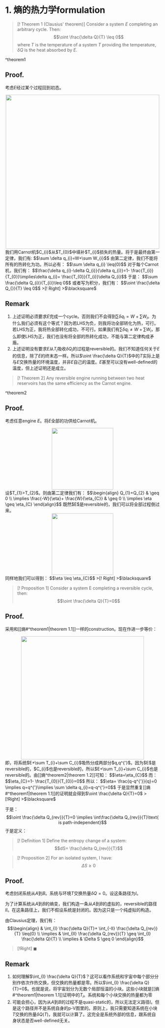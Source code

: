 # 1. 熵的热力学formulation

 >[! Theorem 1 (Clausius' theorem)]
 >Consider a system $E$ completing an arbitrary cycle. Then:
 >$$\oint \frac{\delta Q}{T} \leq 0$$
 >where $T$ is the temperature of a system $T$ providing the temperature, $\delta Q$ is the heat absorbed by $E$.
 >

^theorem1
## Proof.
考虑$E$经过某个过程回到初态。
<div style="text-align: center">
<img src="5c203c287bb0a8d620f6b7a7f865cd9f.jpg" width= 500>
</div>
我们用Carnot机$C_{i}$从$T_{0}$中填补$T_{i}$损失的热量。将于是最终由第一定律，我们有:
$$\sum \delta q_{i}=W+\sum W_{i}$$
由第二定律，我们不能将所有的热转化为功。所以必有：
$$\sum \delta q_{i} \leq{0}$$
对于每个Carnot机，我们有：
$$\frac{\delta q_{i}-\delta Q_{i}}{\delta q_{i}}=1- \frac{T_{i}}{T_{0}}\implies\delta q_{i}= \frac{T_{0}}{T_{i}}\delta Q_{i}$$
于是：
$$\sum \frac{\delta Q_{i}}{T_{i}}\leq 0$$
或者写为积分，我们有：
$$\oint \frac{\delta Q_{}}{T} \leq 0$$
>[! Right]
>$\blacksquare$

## Remark
1. 上述证明必须要求$E$完成一个cycle。否则我们不会得到$\sum\delta q_{i}=W+\sum W_{i}$。为什么我们必须有这个等式？因为若LHS为负，则我将功全部转化为热，可行。若LHS为正，我将热全部转化成功，不可行。如果我们有$\sum\delta q_{i} \neq W+\sum W_{i}$，那么即使LHS为正，我们也没有将全部的热转化成功，不能与第二定律构成矛盾。
2. 上述证明没有要求$E$从$T_{i}$吸收$\delta Q_{i}$的过程是reversible的。我们不知道任何关于$E$的信息，除了$E$的终末态一样。所以$\oint \frac{\delta Q}{T}$中的$T$实际上是与$E$交换热量的环境温度，并非$E$自己的温度。$E$甚至可以没有well-defined的温度，但上述证明还是成立。


>[! Theorem 2]
>Any reversible engine running between two heat reservoirs has the same efficiency as the Carnot engine.

^theorem2
## Proof.
考虑任意engine $E$。将$E$全部的功供给Carnot机。
<div style="text-align: center">
<img src="3774702e43006dfa92fde6d5aabaab3a.jpg" width="200">
</div>
设$T_{1}>T_{2}$。则由第二定律我们有：
$$\begin{align}
Q_{1}+Q_{2} & \geq 0 \\
\implies \frac{-W}{\eta}+ \frac{W}{\eta_{C}}  &  \geq 0 \\
\implies \eta \geq \eta_{C}
\end{align}$$
既然$E$是reversible的，我们可以将全部过程倒过来。
<div style="text-align: center">
<img src="ca58ec44f38c1fd742c9003ce58f8ea3.jpg" width="200">
</div>
同样地我们可以得到：
$$\eta \leq \eta_{C}$$
>[! Right]
>$\blacksquare$


>[! Proposition 1]
>Consider a system E completing a reversible cycle, then:
>$$\oint \frac{\delta Q}{T}=0$$ 
## Proof.
采用和[[熵#^theorem1|theorem 1.1]]一样的construction。现在作进一步等价：
<div style="text-align: center">
<img src="c5abbad30eebdcc371c4cda4401e2a22.jpg" width="400">
</div>
即，将系统$E+\sum T_{i}+\sum C_{i}$吸热分成两部分$q,q^{'}$。因为$E$是reversible的，$C_{i}$也是reversible的，所以$E+\sum T_{i}+\sum C_{i}$也是reversible的。由[[熵^theorem2|theorem 1.2]]可知：
$$\eta=\eta_{C}$$
而：
$$\eta_{C}=1- \frac{T_{0}}{T_{0}}=0$$
所以：
$$\eta= \frac{q-q^{'}}{q}=0 \implies q=q^{'}\implies \sum \delta q_{i}=q-q^{'}=0$$
于是显然重复[[熵#^theorem1|theorem 1.1]]的证明就会得到$\oint \frac{\delta Q}{T}=0$
>[!Right]
>$\blacksquare$

于是：
$$\oint \frac{\delta Q_{rev}}{T}=0 \implies \int\frac{\delta Q_{rev}}{T}\text{ is path-independent}$$
于是定义：

>[! Definition 1]
>Define the entropy change of a system:
>$$dS= \frac{\delta Q_{rev}}{T}$$

>[! Proposition 2]
>For an isolated system, I have:
>$$\Delta S \geq 0$$
## Proof.
考虑封闭系统从$A$到$B$。系统与环境$T$交换热量$\delta Q=0$。设这条路径为$I$。

为了计算系统从$A$到$B$的熵变，我们构造一条从$A$到$B$的虚拟的，reversible的路径$II$。在这条路径上，我们不假设系统是封闭的。因为这只是一个纯虚拟的构造。

由Clausius定理，我们有：
$$\begin{align}
 & \int_{I} \frac{\delta Q}{T}+ \int_{-II} \frac{\delta Q_{rev}}{T} \leq{0} \\
\implies & \int_{II} \frac{\delta Q_{rev}}{T} \geq \int_{I} \frac{\delta Q}{T} \\
 \implies  & \Delta S \geq 0
\end{align}$$
>[!Right]
>$\blacksquare$
## Remark
1. 如何理解$\int_{I} \frac{\delta Q}{T}$？这可以看作系统和宇宙中每个部分分别作依次作热交换，但交换的热量都是零。所以$\int_{I} \frac{\delta Q}{T}=0$。也就是说，将宇宙划分为无数个局部恒温的小块。这些小块就是[[熵#^theorem1|theorem 1.1]]证明中的$T_{i}$。系统和每个小块交换的热量都为零
2. 可能会担心，因为从$A$到$B$的过程不是quasi-static的，所以无法定义路径$I$。但是这个路径并不是系统自身的p-V图里的。原则上，我只需要知道系统在小块$T$交换的热量$\delta Q(T)$，我就可以计算了。这完全是系统外部的信息，跟系统自身状态是否well-defined无关。

